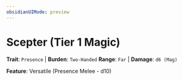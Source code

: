 ```yaml
---
obsidianUIMode: preview
---
```

# Scepter (Tier 1 Magic)

**Trait**: `Presence` | **Burden**: `Two-Handed`
**Range**: `Far` | **Damage**: `d6 (Mag)`

**Feature**: Versatile (Presence Melee - d10)
